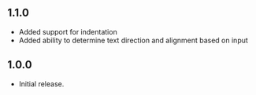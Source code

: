 ## 1.1.0

* Added support for indentation
* Added ability to determine text direction and alignment based on input

## 1.0.0

* Initial release.